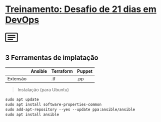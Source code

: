 # [Treinamento: Desafio de 21 dias em DevOps](../../README.md)
[![menu](../../assets/menu.png)](./terraform.md)   
## 3 Ferramentas de implatação


 |               | Ansible       | Terraform       | Puppet     |
 | ------------- | ------------- | :-------------- | --------   |
 | Extensão      |               | .tf             | .pp        |


 > Instalação (para Ubuntu)

 ```
sudo apt update
sudo apt install software-properties-common
sudo add-apt-repository --yes --update ppa:ansible/ansible
sudo apt install ansible
```

